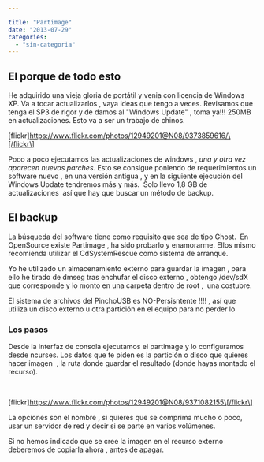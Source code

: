 ```yaml
---

title: "Partimage"
date: "2013-07-29"
categories: 
  - "sin-categoria"
---
```


## El porque de todo esto

He adquirido una vieja gloria de portátil y venia con licencia de Windows XP. Va a tocar actualizarlos , vaya ideas que tengo a veces. Revisamos que tenga el SP3 de rigor y de damos al "Windows Update" , toma ya!!! 250MB en actualizaciones. Esto va a ser un trabajo de chinos.

\[flickr\]https://www.flickr.com/photos/12949201@N08/9373859616/\[/flickr\]

Poco a poco ejecutamos las actualizaciones de windows , _una y otra vez aparecen nuevos parches_. Esto se consigue poniendo de requerimientos un software nuevo , en una versión antigua , y en la siguiente ejecución del Windows Update tendremos más y más.  Solo llevo 1,8 GB de actualizaciones  así que hay que buscar un método de backup.

## El backup

La búsqueda del software tiene como requisito que sea de tipo Ghost.  En OpenSource existe Partimage , ha sido probarlo y enamorarme. Ellos mismo recomienda utilizar el CdSystemRescue como sistema de arranque.

Yo he utilizado un almacenamiento externo para guardar la imagen , para ello he tirado de dmseg tras enchufar el disco externo , obtengo /dev/sdX que corresponde y lo monto en una carpeta dentro de root ,  una costubre.

El sistema de archivos del PinchoUSB es NO-Persisntente !!!! , así que utiliza un disco externo u otra partición en el equipo para no perder lo

### Los pasos

Desde la interfaz de consola ejecutamos el partimage y lo configuramos desde ncurses. Los datos que te piden es la partición o disco que quieres hacer imagen  , la ruta donde guardar el resultado (donde hayas montado el recurso).

 

\[flickr\]https://www.flickr.com/photos/12949201@N08/9371082155\[/flickr\]

La opciones son el nombre , si quieres que se comprima mucho o poco,  usar un servidor de red y decir si se parte en varios volúmenes.

Si no hemos indicado que se cree la imagen en el recurso externo deberemos de copiarla ahora , antes de apagar.
